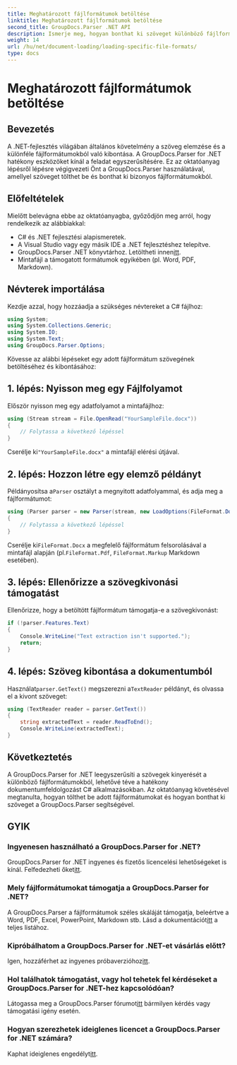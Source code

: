 ```yaml
---
title: Meghatározott fájlformátumok betöltése
linktitle: Meghatározott fájlformátumok betöltése
second_title: GroupDocs.Parser .NET API
description: Ismerje meg, hogyan bonthat ki szöveget különböző fájlformátumokból a .NET-ben a GroupDocs.Parser segítségével. Lépésről lépésre bemutató útmutató a hatékony dokumentumfeldolgozáshoz.
weight: 14
url: /hu/net/document-loading/loading-specific-file-formats/
type: docs
---
```

# Meghatározott fájlformátumok betöltése

## Bevezetés
A .NET-fejlesztés világában általános követelmény a szöveg elemzése és a különféle fájlformátumokból való kibontása. A GroupDocs.Parser for .NET hatékony eszközöket kínál a feladat egyszerűsítésére. Ez az oktatóanyag lépésről lépésre végigvezeti Önt a GroupDocs.Parser használatával, amellyel szöveget tölthet be és bonthat ki bizonyos fájlformátumokból.
## Előfeltételek
Mielőtt belevágna ebbe az oktatóanyagba, győződjön meg arról, hogy rendelkezik az alábbiakkal:
- C# és .NET fejlesztési alapismeretek.
- A Visual Studio vagy egy másik IDE a .NET fejlesztéshez telepítve.
-  GroupDocs.Parser .NET könyvtárhoz. Letöltheti innen[itt](https://releases.groupdocs.com/parser/net/).
- Mintafájl a támogatott formátumok egyikében (pl. Word, PDF, Markdown).

## Névterek importálása
Kezdje azzal, hogy hozzáadja a szükséges névtereket a C# fájlhoz:
```csharp
using System;
using System.Collections.Generic;
using System.IO;
using System.Text;
using GroupDocs.Parser.Options;
```

Kövesse az alábbi lépéseket egy adott fájlformátum szövegének betöltéséhez és kibontásához:
## 1. lépés: Nyisson meg egy Fájlfolyamot
Először nyisson meg egy adatfolyamot a mintafájlhoz:
```csharp
using (Stream stream = File.OpenRead("YourSampleFile.docx"))
{
    // Folytassa a következő lépéssel
}
```
 Cserélje ki`"YourSampleFile.docx"` a mintafájl elérési útjával.
## 2. lépés: Hozzon létre egy elemző példányt
 Példányosítsa a`Parser` osztályt a megnyitott adatfolyammal, és adja meg a fájlformátumot:
```csharp
using (Parser parser = new Parser(stream, new LoadOptions(FileFormat.Docx)))
{
    // Folytassa a következő lépéssel
}
```
 Cserélje ki`FileFormat.Docx` a megfelelő fájlformátum felsorolásával a mintafájl alapján (pl.`FileFormat.Pdf`, `FileFormat.Markup` Markdown esetében).
## 3. lépés: Ellenőrizze a szövegkivonási támogatást
Ellenőrizze, hogy a betöltött fájlformátum támogatja-e a szövegkivonást:
```csharp
if (!parser.Features.Text)
{
    Console.WriteLine("Text extraction isn't supported.");
    return;
}
```
## 4. lépés: Szöveg kibontása a dokumentumból
 Használat`parser.GetText()` megszerezni a`TextReader` példányt, és olvassa el a kivont szöveget:
```csharp
using (TextReader reader = parser.GetText())
{
    string extractedText = reader.ReadToEnd();
    Console.WriteLine(extractedText);
}
```

## Következtetés
A GroupDocs.Parser for .NET leegyszerűsíti a szövegek kinyerését a különböző fájlformátumokból, lehetővé téve a hatékony dokumentumfeldolgozást C# alkalmazásokban. Az oktatóanyag követésével megtanulta, hogyan tölthet be adott fájlformátumokat és hogyan bonthat ki szöveget a GroupDocs.Parser segítségével.

## GYIK
### Ingyenesen használható a GroupDocs.Parser for .NET?
 GroupDocs.Parser for .NET ingyenes és fizetős licencelési lehetőségeket is kínál. Felfedezheti őket[itt](https://purchase.groupdocs.com/buy).
### Mely fájlformátumokat támogatja a GroupDocs.Parser for .NET?
 A GroupDocs.Parser a fájlformátumok széles skáláját támogatja, beleértve a Word, PDF, Excel, PowerPoint, Markdown stb. Lásd a dokumentációt[itt](https://tutorials.groupdocs.com/parser/net/) a teljes listához.
### Kipróbálhatom a GroupDocs.Parser for .NET-et vásárlás előtt?
 Igen, hozzáférhet az ingyenes próbaverzióhoz[itt](https://releases.groupdocs.com/).
### Hol találhatok támogatást, vagy hol tehetek fel kérdéseket a GroupDocs.Parser for .NET-hez kapcsolódóan?
 Látogassa meg a GroupDocs.Parser fórumot[itt](https://forum.groupdocs.com/c/parser/17) bármilyen kérdés vagy támogatási igény esetén.
### Hogyan szerezhetek ideiglenes licencet a GroupDocs.Parser for .NET számára?
 Kaphat ideiglenes engedélyt[itt](https://purchase.groupdocs.com/temporary-license/).